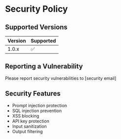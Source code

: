# Security Policy

## Supported Versions
| Version | Supported          |
| ------- | ------------------ |
| 1.0.x   | :white_check_mark: |

## Reporting a Vulnerability
Please report security vulnerabilities to [security email]

## Security Features
- Prompt injection protection
- SQL injection prevention
- XSS blocking
- API key protection
- Input sanitization
- Output filtering